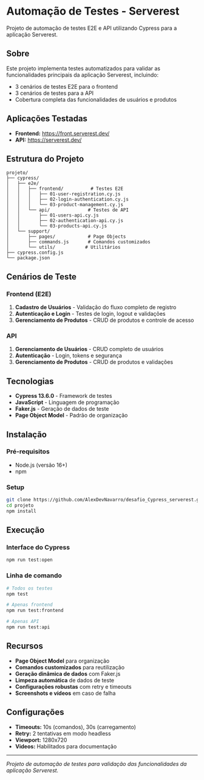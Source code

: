 # Automação de Testes - Serverest

Projeto de automação de testes E2E e API utilizando Cypress para a aplicação Serverest.

## Sobre

Este projeto implementa testes automatizados para validar as funcionalidades principais da aplicação Serverest, incluindo:
- 3 cenários de testes E2E para o frontend
- 3 cenários de testes para a API
- Cobertura completa das funcionalidades de usuários e produtos

## Aplicações Testadas

- **Frontend:** https://front.serverest.dev/
- **API:** https://serverest.dev/

## Estrutura do Projeto

```
projeto/
├── cypress/
│   ├── e2e/
│   │   ├── frontend/          # Testes E2E
│   │   │   ├── 01-user-registration.cy.js
│   │   │   ├── 02-login-authentication.cy.js
│   │   │   └── 03-product-management.cy.js
│   │   └── api/              # Testes de API
│   │       ├── 01-users-api.cy.js
│   │       ├── 02-authentication-api.cy.js
│   │       └── 03-products-api.cy.js
│   └── support/
│       ├── pages/            # Page Objects
│       ├── commands.js       # Comandos customizados
│       └── utils/           # Utilitários
├── cypress.config.js
└── package.json
```

## Cenários de Teste

### Frontend (E2E)
1. **Cadastro de Usuários** - Validação do fluxo completo de registro
2. **Autenticação e Login** - Testes de login, logout e validações
3. **Gerenciamento de Produtos** - CRUD de produtos e controle de acesso

### API
1. **Gerenciamento de Usuários** - CRUD completo de usuários
2. **Autenticação** - Login, tokens e segurança
3. **Gerenciamento de Produtos** - CRUD de produtos e validações

## Tecnologias

- **Cypress 13.6.0** - Framework de testes
- **JavaScript** - Linguagem de programação
- **Faker.js** - Geração de dados de teste
- **Page Object Model** - Padrão de organização

## Instalação

### Pré-requisitos
- Node.js (versão 16+)
- npm

### Setup
```bash
git clone https://github.com/AlexDevNavarro/desafio_Cypress_serverest.git
cd projeto
npm install
```

## Execução

### Interface do Cypress
```bash
npm run test:open
```

### Linha de comando
```bash
# Todos os testes
npm test

# Apenas frontend
npm run test:frontend

# Apenas API
npm run test:api
```

## Recursos

- **Page Object Model** para organização
- **Comandos customizados** para reutilização
- **Geração dinâmica de dados** com Faker.js
- **Limpeza automática** de dados de teste
- **Configurações robustas** com retry e timeouts
- **Screenshots e vídeos** em caso de falha

## Configurações

- **Timeouts:** 10s (comandos), 30s (carregamento)
- **Retry:** 2 tentativas em modo headless
- **Viewport:** 1280x720
- **Videos:** Habilitados para documentação

---

*Projeto de automação de testes para validação das funcionalidades da aplicação Serverest.*
